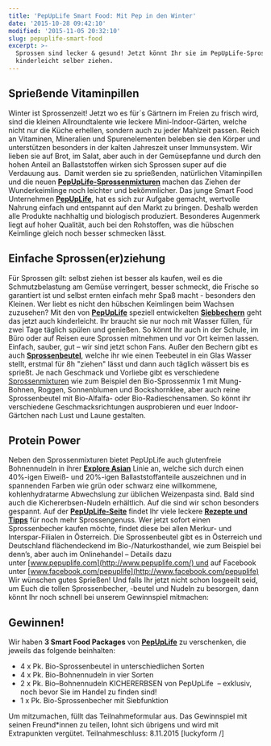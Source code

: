 ```yaml
---
title: 'PepUpLife Smart Food: Mit Pep in den Winter'
date: '2015-10-28 09:42:10'
modified: '2015-11-05 20:32:10'
slug: pepuplife-smart-food
excerpt: >-
  Sprossen sind lecker & gesund! Jetzt könnt Ihr sie im PepUpLife-Sprossenbecher
  kinderleicht selber ziehen.
---
```


## Sprießende Vitaminpillen

Winter ist Sprossenzeit! Jetzt wo es für´s Gärtnern im Freien zu frisch wird, sind die kleinen Allroundtalente wie leckere Mini-Indoor-Gärten, welche nicht nur die Küche erhellen, sondern auch zu jeder Mahlzeit passen. Reich an Vitaminen, Mineralien und Spurenelementen beleben sie den Körper und unterstützen besonders in der kalten Jahreszeit unser Immunsystem. Wir lieben sie auf Brot, im Salat, aber auch in der Gemüsepfanne und durch den hohen Anteil an Ballaststoffen wirken sich Sprossen super auf die Verdauung aus.  Damit werden sie zu sprießenden, natürlichen Vitaminpillen und die neuen **[PepUpLife-Sprossenmixturen](http://www.pepuplife.com/de/produkte/bio-sprossenbeutel/)** machen das Ziehen der Wunderkeimlinge noch leichter und bekömmlicher. Das junge Smart Food Unternehmen **[PepUpLife](http://www.pepuplife.com/)**, hat es sich zur Aufgabe gemacht, wertvolle Nahrung einfach und entspannt auf den Markt zu bringen. Deshalb werden alle Produkte nachhaltig und biologisch produziert. Besonderes Augenmerk liegt auf hoher Qualität, auch bei den Rohstoffen, was die hübschen Keimlinge gleich noch besser schmecken lässt.

## Einfache Sprossen(er)ziehung

Für Sprossen gilt: selbst ziehen ist besser als kaufen, weil es die Schmutzbelastung am Gemüse verringert, besser schmeckt, die Frische so garantiert ist und selbst ernten einfach mehr Spaß macht - besonders den Kleinen. Wer liebt es nicht den hübschen Keimlingen beim Wachsen zuzusehen? Mit den von **[PepUpLife](http://www.pepuplife.com/)** speziell entwickelten **[Siebbechern](http://www.pepuplife.com/de/produkte/bio-siebbecher/)** geht das jetzt auch kinderleicht. Ihr braucht sie nur noch mit Wasser füllen, für zwei Tage täglich spülen und genießen. So könnt Ihr auch in der Schule, im Büro oder auf Reisen eure Sprossen mitnehmen und vor Ort keimen lassen. [<!-- Image removed (no copyright): pepuplife3-1-640x424.jpg -->](https://www.veganblatt.com/i/pepuplife3-1.jpg) Einfach, sauber, gut – wir sind jetzt schon Fans. Außer den Bechern gibt es auch **[Sprossenbeutel](http://www.pepuplife.com/de/produkte/bio-sprossenbeutel/)**, welche ihr wie einen Teebeutel in ein Glas Wasser stellt, erstmal für 8h "ziehen" lässt und dann auch täglich wässert bis es sprießt. Je nach Geschmack und Vorliebe gibt es verschiedene [Sprossenmixturen](http://www.pepuplife.com/de/produkte/bio-sprossenbeutel/) wie zum Beispiel den Bio-Sprossenmix 1 mit Mung-Bohnen, Roggen, Sonnenblumen und Bockshornklee, aber auch reine Sprossenbeutel mit Bio-Alfalfa- oder Bio-Radieschensamen. So könnt ihr verschiedene Geschmacksrichtungen ausprobieren und euer Indoor-Gärtchen nach Lust und Laune gestalten. [<!-- Image removed (no copyright): pepuplife2-1-640x424.jpg -->](https://www.veganblatt.com/i/pepuplife2-1.jpg)

## Protein Power

Neben den Sprossenmixturen bietet PepUpLife auch glutenfreie Bohnennudeln in ihrer **[Explore Asian](http://www.pepuplife.com/de/produkte/explore-asian/)** Linie an, welche sich durch einen 40%-igen Eiweiß- und 20%-igen Ballaststoffanteile auszeichnen und in spannenden Farben wie grün oder schwarz eine willkommene, kohlenhydratarme Abwechslung zur üblichen Weizenpasta sind. Bald sind auch die Kichererbsen-Nudeln erhältlich. Auf die sind wir schon besonders gespannt. Auf der **[PepUpLife-Seite](http://www.pepuplife.com/)** findet Ihr viele leckere **[Rezepte und Tipps](http://www.pepuplife.com/de/rezepte/)** für noch mehr Sprossengenuss. Wer jetzt sofort einen Sprossenbecher kaufen möchte, findet diese bei allen Merkur- und Interspar-Filialen in Österreich. Die Sprossenbeutel gibt es in Österreich und Deutschland flächendeckend im Bio-/Naturkosthandel, wie zum Beispiel bei denn’s, aber auch im Onlinehandel – Details dazu unter [www.pepuplife.com](http://www.pepuplife.com/) und auf Facebook unter [www.facebook.com/pepuplife](http://www.facebook.com/pepuplife) Wir wünschen gutes Sprießen! Und falls Ihr jetzt nicht schon losgeeilt seid, um Euch die tollen Sprossenbecher, -beutel und Nudeln zu besorgen, dann könnt Ihr noch schnell bei unserem Gewinnspiel mitmachen:

## Gewinnen!

Wir haben **3 Smart Food Packages** von **[PepUpLife](http://www.pepuplife.com/)** zu verschenken, die jeweils das folgende beinhalten:

*   4 x Pk. Bio-Sprossenbeutel in unterschiedlichen Sorten
*   4 x Pk. Bio-Bohnennudeln in vier Sorten
*   2 x Pk. Bio–Bohnennudeln KICHERERBSEN von PepUpLife  – exklusiv, noch bevor Sie im Handel zu finden sind!
*   1 x Pk. Bio-Sprossenbecher mit Siebfunktion

Um mitzumachen, füllt das Teilnahmeformular aus. Das Gewinnspiel mit seinen Freund\*innen zu teilen, lohnt sich übrigens und wird mit Extrapunkten vergütet. Teilnahmeschluss: 8.11.2015 \[luckyform /\]
